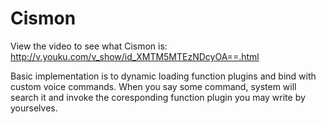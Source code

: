 # Cismon

View the video to see what Cismon is:
http://v.youku.com/v_show/id_XMTM5MTEzNDcyOA==.html 

Basic implementation is to dynamic loading function plugins and bind with custom voice commands. When you say some command, system will search it and invoke the coresponding function plugin you may write by yourselves.
